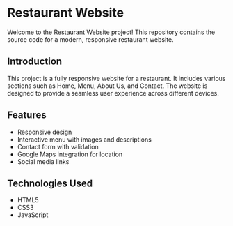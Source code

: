 # Restaurant Website

Welcome to the Restaurant Website project! This repository contains the source code for a modern, responsive restaurant website.

## Introduction
This project is a fully responsive website for a restaurant. It includes various sections such as Home, Menu, About Us, and Contact. The website is designed to provide a seamless user experience across different devices.

## Features
- Responsive design
- Interactive menu with images and descriptions
- Contact form with validation
- Google Maps integration for location
- Social media links

## Technologies Used
- HTML5
- CSS3
- JavaScript
